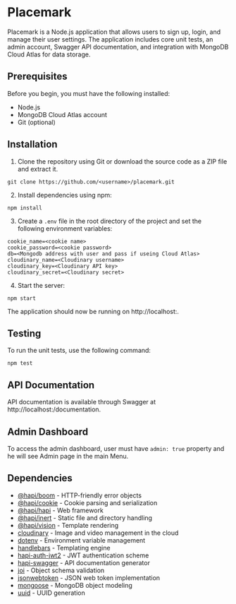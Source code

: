 # Placemark

Placemark is a Node.js application that allows users to sign up, login, and manage their user settings. The application includes core unit tests, an admin account, Swagger API documentation, and integration with MongoDB Cloud Atlas for data storage.

## Prerequisites

Before you begin, you must have the following installed:

- Node.js
- MongoDB Cloud Atlas account
- Git (optional)

## Installation

1. Clone the repository using Git or download the source code as a ZIP file and extract it.

```
git clone https://github.com/<username>/placemark.git
```

2. Install dependencies using npm:

```
npm install
```

3. Create a `.env` file in the root directory of the project and set the following environment variables:

```
cookie_name=<cookie name>
cookie_password=<cookie password>
db=<Mongodb address with user and pass if useing Cloud Atlas>
cloudinary_name=<Cloudinary username>
cloudinary_key=<Cloudinary API key>
cloudinary_secret=<Cloudinary secret>
```

4. Start the server:

```
npm start
```

The application should now be running on http://localhost:<port number>.

## Testing

To run the unit tests, use the following command:

```
npm test
```

## API Documentation

API documentation is available through Swagger at http://localhost:<port number>/documentation.

## Admin Dashboard

To access the admin dashboard, user must have `admin: true` property and he will see Admin page in the main Menu.

## Dependencies

- [@hapi/boom](https://www.npmjs.com/package/@hapi/boom) - HTTP-friendly error objects
- [@hapi/cookie](https://www.npmjs.com/package/@hapi/cookie) - Cookie parsing and serialization
- [@hapi/hapi](https://www.npmjs.com/package/@hapi/hapi) - Web framework
- [@hapi/inert](https://www.npmjs.com/package/@hapi/inert) - Static file and directory handling
- [@hapi/vision](https://www.npmjs.com/package/@hapi/vision) - Template rendering
- [cloudinary](https://www.npmjs.com/package/cloudinary) - Image and video management in the cloud
- [dotenv](https://www.npmjs.com/package/dotenv) - Environment variable management
- [handlebars](https://www.npmjs.com/package/handlebars) - Templating engine
- [hapi-auth-jwt2](https://www.npmjs.com/package/hapi-auth-jwt2) - JWT authentication scheme
- [hapi-swagger](https://www.npmjs.com/package/hapi-swagger) - API documentation generator
- [joi](https://www.npmjs.com/package/joi) - Object schema validation
- [jsonwebtoken](https://www.npmjs.com/package/jsonwebtoken) - JSON web token implementation
- [mongoose](https://www.npmjs.com/package/mongoose) - MongoDB object modeling
- [uuid](https://www.npmjs.com/package/uuid) - UUID generation
